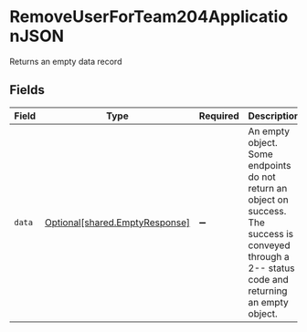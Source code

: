# RemoveUserForTeam204ApplicationJSON

Returns an empty data record


## Fields

| Field                                                                                                                                                | Type                                                                                                                                                 | Required                                                                                                                                             | Description                                                                                                                                          |
| ---------------------------------------------------------------------------------------------------------------------------------------------------- | ---------------------------------------------------------------------------------------------------------------------------------------------------- | ---------------------------------------------------------------------------------------------------------------------------------------------------- | ---------------------------------------------------------------------------------------------------------------------------------------------------- |
| `data`                                                                                                                                               | [Optional[shared.EmptyResponse]](../../models/shared/emptyresponse.md)                                                                               | :heavy_minus_sign:                                                                                                                                   | An empty object. Some endpoints do not return an object on success. The success is conveyed through a 2-- status code and returning an empty object. |